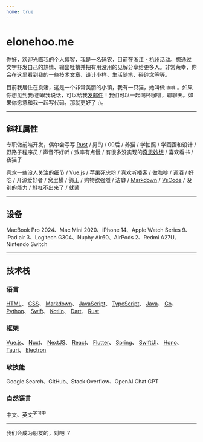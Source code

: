 ```yaml
---
home: true
---
```


# elonehoo.me

你好，欢迎光临我的个人博客，我是一名码农，目前在[浙江 - 杭州](https://www.google.com/maps/place/%E4%B8%AD%E5%9B%BD%E6%B5%99%E6%B1%9F%E7%9C%81%E6%9D%AD%E5%B7%9E%E5%B8%82/@30.2615835,120.006742,11z/data=!3m1!4b1!4m6!3m5!1s0x344bb629439aaa99:0xa7bfd183824de83a!8m2!3d30.2741499!4d120.15515!16zL20vMDE0dm00?entry=tts&g_ep=EgoyMDI0MTAxNC4wIPu8ASoASAFQAw%3D%3D)活动。想通过文字抒发自己的热情、输出吐槽并把有用没用的见解分享给更多人。非常荣幸，你会在这里看到我的一些技术文章、设计小样、生活随笔、碎碎念等等。

目前我居住在良渚，这是一个非常美丽的小镇，我有一只猫，她叫做 `咖啡` 。如果你想见到我/想跟我说话，可以给我[发邮件](mailto:hi@elonehoo.me)！我们可以一起喝杯咖啡，聊聊天。如果你愿意和我一起写代码，那就更好了 :)。

<List />

---

## 斜杠属性

专职做前端开发，偶尔会写写 [Rust](https://www.rust-lang.org/) / 男的 / 00后 / 养猫 / 学拍照 / 学画画和设计 / 野路子程序员 / 声音不好听 / 效率有点慢 / 有很多没实现的[奇思妙想](https://github.com/wip-elonehoo) / 喜欢看书 / 夜猫子

喜欢一些没人关注的细节 / [Vue.js](https://cn.vuejs.org/) / [苹果](https://www.apple.com.cn/)死忠粉 / 喜欢听播客 / 做咖啡 / 调酒 / 好吃 / 开源爱好者 / 窝里横 / 鸽王 / 购物欲强烈 / 洁癖 / [Markdown](https://www.markdownguide.org/) / [VsCode](https://code.visualstudio.com/) / 没别的能力 / 斜杠不出来了 / 就酱

---

## 设备

MacBook Pro 2024、Mac Mini 2020、iPhone 14、Apple Watch Series 9、iPad air 3、Logitech G304、Nuphy Air60、AirPods 2、Redmi A27U、Nintendo Switch

---

## 技术栈

### 语言

[HTML](https://developer.mozilla.org/en-US/docs/Web/HTML)、
[CSS](https://developer.mozilla.org/en-US/docs/Web/CSS)、
[Markdown](https://daringfireball.net/projects/markdown/)、
[JavaScript](https://developer.mozilla.org/en-US/docs/Web/JavaScript)、
[TypeScript](https://github.com/microsoft/TypeScript)、
[Java](https://github.com/openjdk)、
[Go](https://github.com/golang)、
[Python](https://www.python.org/)、
[Swift](https://www.swift.org/)、
[Kotlin](https://github.com/JetBrains/kotlin)、
[Dart](https://github.com/dart-lang)、
[Rust](https://github.com/rust-lang)

### 框架

[Vue.js](https://github.com/vuejs)、
[Nuxt](https://github.com/nuxt)、
[NextJS](https://github.com/vercel/next.js)、
[React](https://github.com/facebook/react)、
[Flutter](https://github.com/flutter)、
[Spring](https://github.com/spring-projects)、
[SwiftUI](https://developer.apple.com/xcode/swiftui/)、
[Hono](https://github.com/honojs)、
[Tauri](https://github.com/tauri-apps)、
[Electron](https://github.com/electron)

### 软技能

Google Search、GitHub、Stack Overflow、OpenAI Chat GPT

### 自然语言

中文、英文<sup>学习中</sup>

---

<div class="text-center font-bold">
我们会成为朋友的，对吧 ？
</div>
